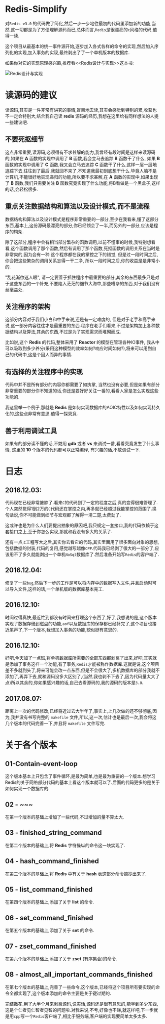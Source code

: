 # Redis-Simplify
对`Redis v3.0` 的代码做了简化,然后一步一步地往最初的代码里添加新的功能,当然,这一切都是为了方便理解源码而已,总体而言,`Redis`是很漂亮的`c`风格的代码,值得一读.



这个项目从最基本的统一事件源开始,逐步加入各式各样的命令的实现,然后加入序列化的实现,加入事务的实现,最终剥出了了一个单机版本的数据库.



如果你对它的实现原理感兴趣,推荐看<<Redis设计与实现>>这本书:

![Redis设计与实现](http://img.blog.csdn.net/20161124161052469)

# 读源码的建议

读源码,其实是一件非常有讲究的事情,盲目地去读,其实会感觉到特别的累,收获也不一定会特别大,结合我自己读 **redis** 源码的经历,我想在这里给有同样想法的人提一些建议吧.

## 不要死抠细节

这点非常重要,读源码,必须得有不求甚解的能力,我曾经有段时间是这样来读源码的,如果在 **A** 函数的实现中调用了 **B** 函数,我会立马去追踪 **B** 函数干了什么, 如果 **B** 函数的实现中调用了 **C** 函数,我又会立马去追踪 **C** 函数干了什么,这样一层一层地追踪下去,往往到了最后,我就回不来了,不知道我最初到底想干什么.毕竟人脑不是计算机,不能很好地实现递归的功能,所以要不求甚解,在 **A** 函数的实现中,如果出现了 **B** 函数,我们只需要关注 **B** 函数究竟实现了什么功能,将B看做是一个黑盒子,这样的话,会轻松很多.

## 重点关注数据结构和算法以及设计模式,而不是流程

数据结构和算法以及设计模式是程序非常重要的一部分,至少在我看来,懂了这部分东西,基本上,这份源码最漂亮的部分,你已经领会了一半,而另外的一部分,应该是程序的构架.

除了这部分,程序中会有相当部分繁杂的函数调用,以前不懂事的时候,我特别想看看,这个函数调用了那个函数,然后有调用了那个函数,死抠函数的调用关系在当时是非常爽的,因为会有一种 这个程序都在我的掌控之下的错觉, 但是过一段时间之后,你会把这些繁杂的调用关系忘得一干二净, 所以一段时间之后,你的收益是是非常小的. 

"乱花渐欲迷人眼", 请一定要善于抓住程序中最重要的部分,其余的东西最多只是对于这些东西的一个补充,不要陷入茫茫的细节大海中,那些嘈杂的东西,对于我们没有丝毫益处.

## 关注程序的架构

这部分内容对于我们小白和中手来说,还是有一定难度的, 但是对于老手和高手来说,这一部分内容往往才是最重要的东西.程序在老手们看来,不过是架构加上各种数据结构以及算法,其余的东西,不过是为了实现需求而堆砌而成.

比如说,这个 **Redis** 的代码,整体采用了 **Reactor** 的模型在管理各种IO事件, 我从中可以吸取到多少养分(采用这种模型的效率如何?响应时间如何?),将来可以用到自己的代码中,这是个因人而异的事情.

## 有选择的关注程序中的实现

代码中并不是所有部分的内容你都需要了如执掌, 当然也没有必要,但是如果有部分非常重要的部分你不知道的话,你还是要好好关注一番的,看看人家是怎么实现这些功能的.

我这里举一个例子,那就是 **Redis** 是如何实现数据库的AOIC特性以及如何实现持久化的,这些点非常有意思.值得一探究竟.

## 善于利用调试工具

如果有的部分读不懂的话,不妨用 **gdb** 或者 **vs** 来调试一番,看看究竟发生了什么事情, 这里的 **10** 个版本的代码都可以正常编译, 有兴趣的话,不放调试一下.

# 日志

## 2016.12.03:

代码现在已经非常臃肿了.看来`C`的代码到了一定的程度之后,真的变得很难管理了.个人突然觉得1到2万的`C`代码还在掌控之内,再多就已经超过我能掌控的范围了.换句话说,你不可能做到细节与宏观都了解得一清二楚,太费劲了.

这或许也是为什么人们要提出抽象的原因吧,我只规定一套接口,我的代码依赖于这套接口之上,至于你怎么实现,那就和我没有多大的关系了.

还有一点,`C`工程写大之后,其实你去看它的代码,其实里面用了很多面向对象的思想,包括数据的封装,代码的复用,感觉越写越像`CPP`.代码我已经剥了很大的一部分了,应该用不了多久就能剥出一个单机`NoSql`数据库了.然后准备开始写`Redis`的客户端了.



## 2016.12.04:


修复了一些`bug`,然后下一步的工作是可以将内存中的数据写入文件,并且启动时可以导入文件,这样的话,一个单机版的数据库基本完工.



## 2016.12.10:

时间过得真快,最近忙到都没有时间来打理这个东西了,好了,我想说的是,这个版本实现了数据存储到磁盘的功能,`aof`以及数据库的保存都已经补完了,这个项目也接近尾声了,下一个版本,我想加入事务的功能,貌似挺有意思的.



## 2016.12.10:

好吧,今天加了一点班,将单机数据库所需要的全部东西都剥离了出来,好吧,其实就是添加了事务这样一个功能,有了事务,`Redis`才能被称作数据库.这就是说,这个项目差不多就到头了,将来可能会改一点东西,但是不会很大了,多机数据库的部分我就不添加了,再弄下去,就和源码没多大区别了,(当然,我也剥不下去了,因为代码量太大了点)所以其余的,你如果感兴趣的话,自己去看源码的,我的源码的版本是`3.0`.


## 2017.08.07:

距离上一次的代码修改,已经将近过去大半年了,事实上,上几次做的还不够彻底,因为,我并没有书写完整的 `makefile` 文件,所以,这一次,估计也是最后一次,我会将这几个版本的代码完善一下,并且将 `makefile` 文件写完.



# 关于各个版本

## 01-Contain-event-loop

这个版本基本上只包含了事件循环,是最为简单,也是最为重要的一个版本.想学习Redis的关于网络部分代码的基本上看这个版本就可以了.后面的代码更多的是关于如何实现一个数据库的.

## 02 - ~~~

在第一个版本的基础上增加了一些代码,不过增加的量不算太大.

## 03 - finished_string_command

在第二个版本的基础上,将 **Redis** 字符操纵的命令这一块实现了.

## 04 - hash_command_finished

在第三个版本的基础上,将 **Redis** 中有关于 **hash** 表这部分命令摘抄出来了.

## 05 - list_command_finished

在第四个版本的基础上,添加了关于 **list** 的命令.

## 06 - set_command_finished

在第五个版本的基础上,添加了关于 **set** 的命令.

## 07 - zset_command_finished

在第六个版本的基础上,添加了关于 **zset** (有序集合)的命令.

## 08 - almost_all_important_commands_finished

在第七个版本的基础上,完善了一些命令,这个版本,已经将这个项目所有要实现的命令全都实现了,这个版本添加的命令主要是关于键过期的.





完结撒花.用了大半个月来剥离源码,说实话,源码还是很有意思的,能学到多少东西,这是个仁者见仁智者见智的问题啦.对我来说,不亏,好像也不赚,就这样吧,下一步就是用`cpp`写一个`Redis`客户端了,相比于服务端,客户端的实现要简单太多太多.